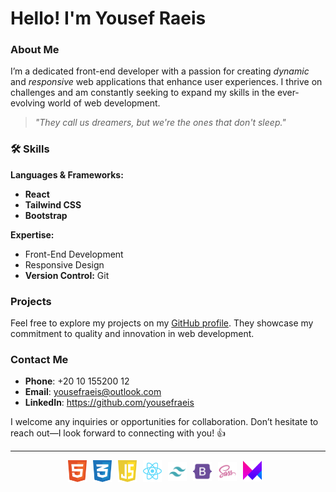 # Hello! I'm Yousef Raeis

### About Me
I’m a dedicated front-end developer with a passion for creating *dynamic* and *responsive* web applications that enhance user experiences. I thrive on challenges and am constantly seeking to expand my skills in the ever-evolving world of web development.

> *"They call us dreamers, but we're the ones that don't sleep."*

### 🛠 Skills
**Languages & Frameworks:**  
- **React**  
- **Tailwind CSS**  
- **Bootstrap**  

**Expertise:**  
- Front-End Development  
- Responsive Design  
- **Version Control:** Git  

### Projects
Feel free to explore my projects on my [GitHub profile](your-github-link-here). They showcase my commitment to quality and innovation in web development.

### Contact Me
- **Phone**: +20 10 155200 12  
- **Email**: yousefraeis@outlook.com  
- **LinkedIn**: https://github.com/yousefraeis  

I welcome any inquiries or opportunities for collaboration. Don’t hesitate to reach out—I look forward to connecting with you! 👍

---

<div style="display: flex; align-items: center; justify-content: center;">
    <img align="left" alt="html" width="30px" style="padding-right: 10px;" src="./html-1.svg" />
    <img align="left" alt="css" width="30px" style="padding-right: 10px;" src="./css-3.svg" />
    <img align="left" alt="js" width="30px" style="padding-right: 10px;" src="./javascript-1.svg" />
    <img align="left" alt="react" width="30px" style="padding-right: 10px;" src="./react-2.svg" />
    <img align="left" alt="tailwind" width="30px" style="padding-right: 10px;" src="./tailwind-svgrepo-com.svg" />
    <img align="left" alt="bootstrap" width="30px" style="padding-right: 10px;" src="./bootstrap-svgrepo-com.svg" />
    <img align="left" alt="sasss" width="30px" style="padding-right: 10px;" src="./sass_logo_sass_icon.png" />
    <img align="left" alt="framer motion" width="30px" style="padding-right: 10px;" src="./Framer-Motion.png" />

    
</div>

